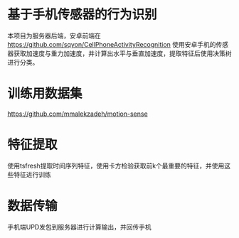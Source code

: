 # 基于手机传感器的行为识别
本项目为服务器后端，安卓前端在 https://github.com/sqyon/CellPhoneActivityRecognition
使用安卓手机的传感器获取加速度与重力加速度，并计算出水平与垂直加速度，提取特征后使用决策树进行分类。
# 训练用数据集
https://github.com/mmalekzadeh/motion-sense
# 特征提取
使用tsfresh提取时间序列特征，使用卡方检验获取前k个最重要的特征，并使用这些特征进行训练
# 数据传输
手机端UPD发包到服务器进行计算输出，并回传手机
